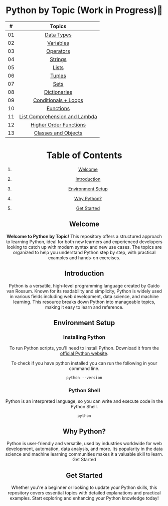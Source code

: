 <center>

# Python by Topic (Work in Progress)🐍

| # | Topics                                                    |
|------|:---------------------------------------------------------:|
| 01  |  [Data Types](./01_data_types/01_data_types.md) |
| 02  |  [Variables](./02_variables/02_variables.md) |
| 03  |  [Operators](./03_operators/03_operators.md) |
| 04  |  [Strings](./04_strings/04_strings.md) |
| 05  |  [Lists](./05_lists/05_lists.md) |
| 06  |  [Tuples](./06_tuples/06_tuples.md) |
| 07  |  [Sets](./07_sets/07_sets.md) |
| 08  |  [Dictionaries](./08_dictionaries/08_dictionaries.md) |
| 09  |  [Conditionals + Loops](./09_conditional_loops/09_condtionals_loops.md) |
| 10  |  [Functions](./10_functions/10_functions.md) |
| 11  |  [List Comprehension and Lambda](./11_list_comprehension_lambda/11_list_comprehension_lambda.md) |
| 12  |  [Higher Order Functions](./12_higher_order_functions/12_higher_order_functions.md) |
| 13  |  [Classes and Objects](./13_classes_objects/13_classes_objects.md) |


# Table of Contents

1. [Welcome](#welcome)

2. [Introduction](#introduction)

3. [Environment Setup](#environment-setup)

4. [Why Python?](#why-python)

5. [Get Started](#get-started)

## Welcome

**Welcome to Python by Topic!** This repository offers a structured approach to learning Python, ideal for both new learners and experienced developers looking to catch up with modern syntax and new use cases. The topics are organized to help you understand Python step by step, with practical examples and hands-on exercises.

## Introduction

Python is a versatile, high-level programming language created by Guido van Rossum. Known for its readability and simplicity, Python is widely used in various fields including web development, data science, and machine learning. This resource breaks down Python into manageable topics, making it easy to learn and reference.

## Environment Setup

### Installing Python

To run Python scripts, you'll need to install Python. Download it from the [official Python website](https://www.python.org/).

To check if you have python installed you can run the following in your command line.

```shell
python --version
```

### Python Shell

Python is an interpreted language, so you can write and execute code in the Python Shell.

```shell
python
```

## Why Python?

Python is user-friendly and versatile, used by industries worldwide for web development, automation, data analysis, and more. Its popularity in the data science and machine learning communities makes it a valuable skill to learn.
Get Started

## Get Started

Whether you're a beginner or looking to update your Python skills, this repository covers essential topics with detailed explanations and practical examples. Start exploring and enhancing your Python knowledge today!

